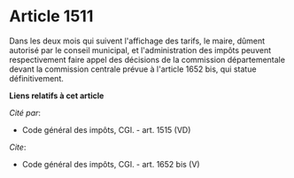 # Article 1511

Dans les deux mois qui suivent l'affichage des tarifs, le maire, dûment autorisé par le conseil municipal, et
l'administration des impôts peuvent respectivement faire appel des décisions de la commission départementale devant la
commission centrale prévue à l'article 1652 bis, qui statue définitivement.

**Liens relatifs à cet article**

_Cité par_:

  - Code général des impôts, CGI. - art. 1515 (VD)

_Cite_:

  - Code général des impôts, CGI. - art. 1652 bis (V)
